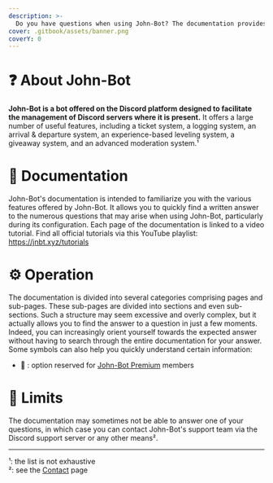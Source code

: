 ```yaml
---
description: >-
  Do you have questions when using John-Bot? The documentation provides an answer. Discover John-Bot and how its documentation works.
cover: .gitbook/assets/banner.png
coverY: 0
---
```


# :question: About John-Bot
**John-Bot is a bot offered on the Discord platform designed to facilitate the management of Discord servers where it is present.** It offers a large number of useful features, including a ticket system, a logging system, an arrival & departure system, an experience-based leveling system, a giveaway system, and an advanced moderation system.¹

# :book: Documentation
John-Bot's documentation is intended to familiarize you with the various features offered by John-Bot. It allows you to quickly find a written answer to the numerous questions that may arise when using John-Bot, particularly during its configuration.
Each page of the documentation is linked to a video tutorial. Find all official tutorials via this YouTube playlist: https://jnbt.xyz/tutorials

# :gear: Operation
The documentation is divided into several categories comprising pages and sub-pages. These sub-pages are divided into sections and even sub-sections. Such a structure may seem excessive and overly complex, but it actually allows you to find the answer to a question in just a few moments. Indeed, you can increasingly orient yourself towards the expected answer without having to search through the entire documentation for your answer.
<br/> Some symbols can also help you quickly understand certain information:
* :gem: : option reserved for [John-Bot Premium](https://johnbot.app/premium) members

# :no_entry_sign: Limits
The documentation may sometimes not be able to answer one of your questions, in which case you can contact John-Bot's support team via the Discord support server or any other means².

---
¹: the list is not exhaustive
<br/> ²: see the [Contact](./contact.md) page

